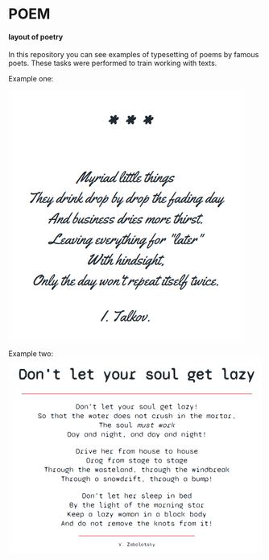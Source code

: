 POEM
====

#### layout of poetry

In this repository you can see examples of typesetting of poems by famous poets. 
These tasks were performed to train working with texts.

Example one:

![alt text](scrin/printscrin.png)

Example two:
![alt text](scrin/scrin.png)
